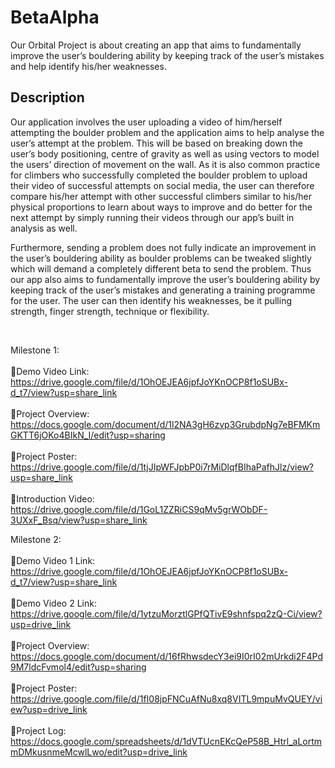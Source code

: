# BetaAlpha

Our Orbital Project is about creating an app that aims to fundamentally improve the user’s bouldering ability by keeping track of the user’s mistakes and help identify his/her weaknesses. 

## Description

Our application involves the user uploading a video of him/herself attempting the boulder problem and the application aims to help analyse the user’s attempt at the problem. This will be based on breaking down the user’s body positioning, centre of gravity as well as using vectors to model the users’ direction of movement on the wall. As it is also common practice for climbers who successfully completed the boulder problem to upload their video of successful attempts on social media, the user can therefore compare his/her attempt with other successful climbers similar to his/her physical proportions to learn about ways to improve and do better for the next attempt by simply running their videos through our app’s built in analysis as well.

Furthermore, sending a problem does not fully indicate an improvement in the user’s bouldering ability as boulder problems can be tweaked slightly which will demand a completely different beta to send the problem. Thus our app also aims to fundamentally improve the user’s bouldering ability by keeping track of the user’s mistakes and generating a training programme for the user. The user can then identify his weaknesses, be it pulling strength, finger strength, technique or flexibility.

&nbsp;


Milestone 1:
<br></br>
🔗Demo Video Link: https://drive.google.com/file/d/1OhOEJEA6jpfJoYKnOCP8f1oSUBx-d_t7/view?usp=share_link
<br></br>
🔗Project Overview: https://docs.google.com/document/d/1l2NA3gH6zvp3GrubdpNg7eBFMKmGKTT6jOKo4BIkN_I/edit?usp=sharing
<br></br>
🔗Project Poster: https://drive.google.com/file/d/1tjJIpWFJpbP0i7rMiDlqfBIhaPafhJlz/view?usp=share_link
<br></br>
🔗Introduction Video: https://drive.google.com/file/d/1GoL1ZZRiCS9qMv5grWObDF-3UXxF_Bsq/view?usp=share_link


Milestone 2:
<br></br>
🔗Demo Video 1 Link: https://drive.google.com/file/d/1OhOEJEA6jpfJoYKnOCP8f1oSUBx-d_t7/view?usp=share_link
<br></br>
🔗Demo Video 2 Link: https://drive.google.com/file/d/1ytzuMorztlGPfQTivE9shnfspq2zQ-Ci/view?usp=drive_link
<br></br>
🔗Project Overview: https://docs.google.com/document/d/16fRhwsdecY3ei9I0rI02mUrkdi2F4Pd9M7ldcFvmol4/edit?usp=sharing
<br></br>
🔗Project Poster: https://drive.google.com/file/d/1fI08jpFNCuAfNu8xq8VITL9mpuMvQUEY/view?usp=drive_link
<br></br>
🔗Project Log: https://docs.google.com/spreadsheets/d/1dVTUcnEKcQeP58B_Htrl_aLortmmDMkusnmeMcwlLwo/edit?usp=drive_link
